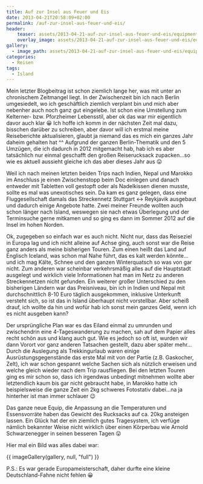 ```yaml
---
title: Auf zur Insel aus Feuer und Eis
date: 2013-04-21T20:58:09+02:00
permalink: /auf-zur-insel-aus-feuer-und-eis/
header:
    teaser: assets/2013-04-21-auf-zur-insel-aus-feuer-und-eis/equipment_iceland.jpg
    overlay_image: assets/2013-04-21-auf-zur-insel-aus-feuer-und-eis/equipment_iceland.jpg
gallery:
  - image_path: assets/2013-04-21-auf-zur-insel-aus-feuer-und-eis/equipment_iceland.jpg
categories:
  - Reisen
tags:
  - Island
---
```

Mein letzter Blogbeitrag ist schon ziemlich lange her, was mit unter an chronischem Zeitmangel liegt. 
In der Zwischenzeit bin ich nach Berlin umgesiedelt, wo ich geschäftlich ziemlich verplant bin und mich aber nebenher auch noch ganz gut eingelebe. 
Ist schon eine Umstellung zum Kelterner- bzw. Pforzheimer Lebensstil, aber ok das war mir eigentlich davor auch klar 😀
Ich hoffe ich komm in der nächsten Zeit mal dazu, bisschen darüber zu schreiben, 
aber davor will ich erstmal meine Reiseberichte aktualisieren, glaubt ja niemand das es mich ein ganzes Jahr daheim gehalten hat ^^ 
Aufgrund der ganzen Berlin-Thematik und den 5 Umzügen, die ich dadurch in 2012 mitgemacht hab, 
hab ich es aber tatsächlich nur einmal geschafft den großen Reiserucksack zupacken…so wie es aktuell aussieht gleiche ich das aber dieses Jahr aus 😛  

Weil ich nach meinen letzten beiden Trips nach Indien, Nepal und Marokko im Anschluss je einen Zwischenstopp beim Doc einlegen 
und danach entweder mit Tabletten voll gestopft oder als Nadelkissen dienen musste, sollte es mal was unexotisches sein. 
Da kam es ganz gelegen, dass eine Fluggesellschaft damals das Streckennetz Stuttgart <-> Reykjavik ausgebaut und dadurch einige Angebote hatte.
Zwei meiner Freunde wollten auch schon länger nach Island, weswegen sie nach etwas Überlegung und der Terminsuche gerne mitkamen 
und so ging es dann im Sommer 2012 auf die Insel im hohen Norden.  

Ok, zugegeben so einfach war es auch nicht. Nicht nur, dass das Reiseziel in Europa lag und ich nicht alleine auf Achse ging, 
auch sonst war die Reise ganz anders als meine bisherigen Touren. Zum einen heißt das Land auf Englisch Iceland, 
was schon mal Nahe führt, das es kalt werden könnte…und ich mag Kälte, Schnee und den ganzen Winterquatsch so was von gar nicht. 
Zum anderen war scheinbar verkehrsmäßig alles auf die Hauptstadt ausgelegt und wirklich viele Informationen hat man im Netz 
zu anderen Streckennetzen nicht gefunden. Ein weiterer großer Unterschied zu den bisherigen Ländern war das Preisniveau, 
bin ich in Indien und Nepal mit durchschnittlich 8-10 Euro täglich ausgekommen, inklusive Unterkunft versteht sich, 
so ist das in Island überhaupt nicht vorstellbar. Aber scheiß drauf, 
ich wollte da hin und wofür hab ich sonst mein ganzes Geld, wenn ich es nicht ausgeben kann?  


Der ursprüngliche Plan war es das Eiland einmal zu umrunden und zwischendrin eine 4-Tageswanderung zu machen, 
sah auf dem Papier alles recht schön aus und klang auch gut. Wie es jedoch so oft ist, wurden wir dann Vorort vor ganz anderen Tatsachen gestellt, dazu aber später mehr…
Durch die Auslegung als Trekkingurlaub waren einige Ausrüstungsgegenstände das erste Mal mit von der Partie (z.B. Gaskocher, Zelt), 
ich war schon gespannt welche Sachen sich als nützlich erweisen und welche gleich wieder nach dem Trip rausfliegen. 
Bei den letzten Touren ging es mir schon so, dass ich irgendwas unbedingt mitnehmen wollte aber letztendlich kaum bis gar nicht gebraucht habe, 
in Marokko hatte ich beispielsweise die ganze Zeit ein 2kg schweres Fotostativ dabei…na ja hinterher ist man immer schlauer 😉  

Das ganze neue Equip, die Anpassung an die Temperaturen und Essensvorräte haben das Gewicht des Rucksacks auf ca. 20kg ansteigen lassen. 
Ein Glück hat der ein ziemlich gutes Tragesystem, ich verfüge nämlich bekannter Weise nicht wirklich über einen Körperbau wie 
Arnold Schwarzenegger in seinen besseren Tagen 😛

Hier mal ein Bild was alles dabei war:

{{ imageGallery(gallery, null, "full") }}

P.S.: Es war gerade Europameisterschaft, daher durfte eine kleine Deutschland-Fahne nicht fehlen 😀